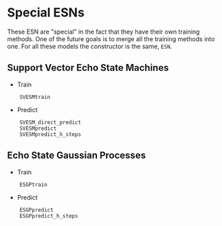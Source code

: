 # Special ESNs

These ESN are "special" in the fact that they have their own training methods. One of the future goals is to merge all the training methods into one. For all these models the constructor is the same, ```ESN```.

## Support Vector Echo State Machines
* Train 
```@docs
    SVESMtrain
```
* Predict
```@docs
    SVESM_direct_predict
    SVESMpredict
    SVESMpredict_h_steps
```

## Echo State Gaussian Processes
* Train
```@docs
    ESGPtrain
```
* Predict
```@docs
    ESGPpredict
    ESGPpredict_h_steps
```
